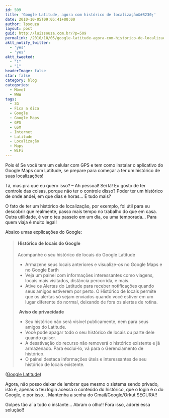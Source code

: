 ```yaml
---
id: 509
title: 'Google Latitude, agora com histórico de localização&#8230;'
date: 2010-10-05T09:05:41+00:00
author: lpsouza
layout: post
guid: http://luizsouza.com.br/?p=509
permalink: /2010/10/05/google-latitude-agora-com-historico-de-localizacao/
aktt_notify_twitter:
  - 'yes'
  - 'yes'
aktt_tweeted:
  - "1"
  - "1"
headerImage: false
star: false
category: blog
categories:
  - Móvel
  - WWW
tags:
  - 3G
  - Fica a dica
  - Google
  - Google Maps
  - GPS
  - GSM
  - Internet
  - Latitude
  - Localização
  - Maps
  - WiFi
---
```

Pois é! Se você tem um celular com GPS e tem como instalar o aplicativo do Google Maps com Latitude, se prepare para começar a ter um histórico de suas localizações!

Tá, mas pra que eu quero isso? &#8211; Ah pessoal! Sei lá! Eu gosto de ter controle das coisas, porque não ter o controle disso? Poder ter um histórico de onde andei, em que dias e horas&#8230; E tudo mais?

O fato de ter um histórico de localização, por exemplo, foi útil para eu descobrir que realmente, passo mais tempo no trabalho do que em casa. Outra utilidade, é ver o teu passeio em um dia, ou uma temporada&#8230; Para quem viaja é muito legal!

Abaixo umas explicações do Google:

> #### Histórico de locais do Google
> 
> <div>
>   <p>
>     Acompanhe o seu histórico de locais do Google Latitude
>   </p>
>   
>   <ul>
>     <li>
>       Armazene seus locais anteriores e visualize-os no Google Maps e no Google Earth
>     </li>
>     <li>
>       Veja um painel com informações interessantes como viagens, locais mais visitados, distância percorrida, e mais.
>     </li>
>     <li>
>       Ative os Alertas do Latitude para receber notificações quando seus amigos estiverem por perto. O Histórico de locais permite que os alertas só sejam enviados quando você estiver em um lugar diferente do normal, deixando de fora os alertas de rotina.
>     </li>
>   </ul>
>   
>   <p>
>     <img src="https://www.google.com/latitude/apps/static/warning.png" alt="" /> <strong>Aviso de privacidade</strong>
>   </p>
>   
>   <ul>
>     <li>
>       Seu histórico não será visível publicamente, nem para seus amigos do Latitude.
>     </li>
>     <li>
>       Você pode apagar todo o seu histórico de locais ou parte dele quando quiser.
>     </li>
>     <li>
>       A desativação do recurso não removerá o histórico existente e já armazenado. Para excluí-lo, vá para o Gerenciamento de histórico.
>     </li>
>     <li>
>       O painel destaca informações úteis e interessantes de seu histórico de locais existente.
>     </li>
>   </ul>
> </div>

(<a href="http://www.google.com.br/latitude/intro.html" target="_blank">Google Latitude</a>)

Agora, não posso deixar de lembrar que mesmo o sistema sendo privado, isto é, apenas o teu login acessa o conteúdo do histórico, que o login é o do Google, e por isso&#8230; Mantenha a senha do Gmail/Google/Orkut SEGURA!!

Golpes tão aí a todo o instante&#8230; Abram o olho!! Fora isso, adorei essa solução!!